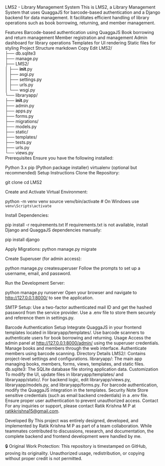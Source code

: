 LMS2 - Library Management System
This is LMS2, a Library Management System that uses QuaggaJS for barcode-based authentication and a Django backend for data management. It facilitates efficient handling of library operations such as book borrowing, returning, and member management.

Features
Barcode-based authentication using QuaggaJS
Book borrowing and return management
Member registration and management
Admin dashboard for library operations
Templates for UI rendering
Static files for styling
Project Structure
markdown
Copy
Edit
LMS2/  
├── db.sqlite3  
├── manage.py  
├── LMS2/  
│   ├── __init__.py  
│   ├── asgi.py  
│   ├── settings.py  
│   ├── urls.py  
│   └── wsgi.py  
└── libraryapp/  
    ├── __init__.py  
    ├── admin.py  
    ├── apps.py  
    ├── forms.py  
    ├── migrations/  
    ├── models.py  
    ├── static/  
    ├── templates/  
    ├── tests.py  
    ├── urls.py  
    └── views.py  
Prerequisites
Ensure you have the following installed:

Python 3.x
pip (Python package installer)
virtualenv (optional but recommended)
Setup Instructions
Clone the Repository:

git clone <repository-url>
cd LMS2

Create and Activate Virtual Environment:

python -m venv venv
source venv/bin/activate  # On Windows use `venv\Scripts\activate`

Install Dependencies:

pip install -r requirements.txt
If requirements.txt is not available, install Django and QuaggaJS dependencies manually:

pip install django

Apply Migrations:
python manage.py migrate

Create Superuser (for admin access):

python manage.py createsuperuser
Follow the prompts to set up a username, email, and password.

Run the Development Server:

python manage.py runserver
Open your browser and navigate to http://127.0.0.1:8000/ to see the application.

SMTP Setup:
Use a two-factor authenticated mail ID and get the hashed password from the service provider. Use a .env file to store them securely and reference them in settings.py.

Barcode Authentication Setup
Integrate QuaggaJS in your frontend templates located in libraryapp/templates/.
Use barcode scanners to authenticate users for book borrowing and returning.
Usage
Access the admin panel at http://127.0.0.1:8000/admin/ using the superuser credentials.
Manage books and members through the web interface.
Authenticate members using barcode scanning.
Directory Details
LMS2/: Contains project-level settings and configurations.
libraryapp/: The main app managing books, members, forms, views, templates, and static files.
db.sqlite3: The SQLite database file storing application data.
Customization
To modify the UI, update files in libraryapp/templates/ and libraryapp/static/.
For backend logic, edit libraryapp/views.py, libraryapp/models.py, and libraryapp/forms.py.
For barcode authentication, modify the QuaggaJS integration in the templates.
Security Note
Store sensitive credentials (such as email backend credentials) in a .env file.
Ensure proper user authentication to prevent unauthorized access.
Contact
For any inquiries or support, please contact Ratik Krishna M P at ratikkrishna15@gmail.com.

Developed By
This project was entirely designed, developed, and implemented by Ratik Krishna M P as part of a team collaboration. While teammates contributed to discussions, research, and documentation, the complete backend and frontend development were handled by me.

🔒 Original Work Protection:
This repository is timestamped on GitHub, proving its originality. Unauthorized usage, redistribution, or copying without proper credit is not permitted.
